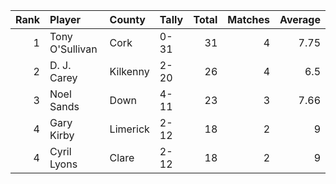 |   Rank | Player          | County   | Tally   |   Total |   Matches |   Average |
|-------:|:----------------|:---------|:--------|--------:|----------:|----------:|
|      1 | Tony O'Sullivan | Cork     | 0-31    |      31 |         4 |      7.75 |
|      2 | D. J. Carey     | Kilkenny | 2-20    |      26 |         4 |      6.5  |
|      3 | Noel Sands      | Down     | 4-11    |      23 |         3 |      7.66 |
|      4 | Gary Kirby      | Limerick | 2-12    |      18 |         2 |      9    |
|      4 | Cyril Lyons     | Clare    | 2-12    |      18 |         2 |      9    |